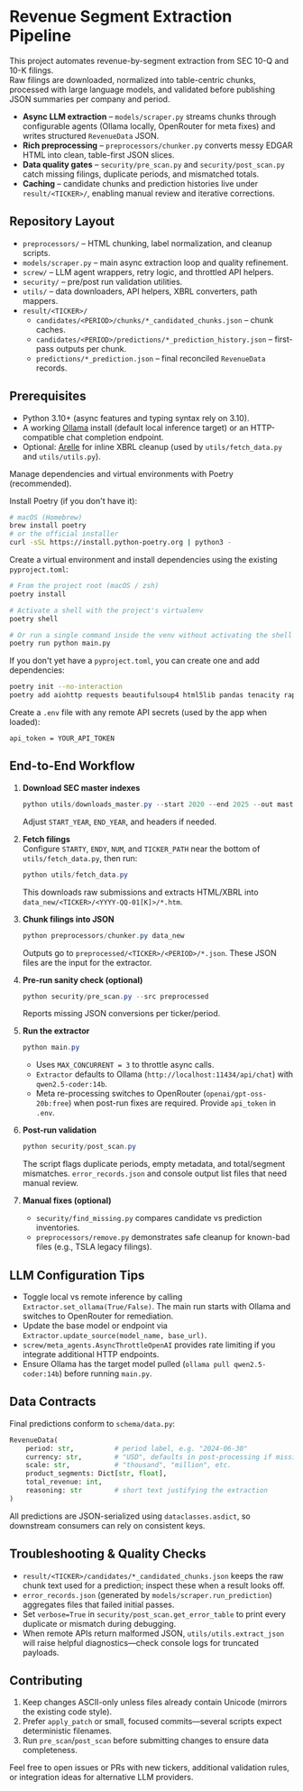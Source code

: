 # Revenue Segment Extraction Pipeline

This project automates revenue-by-segment extraction from SEC 10-Q and 10-K filings.  
Raw filings are downloaded, normalized into table-centric chunks, processed with large language models, and validated before publishing JSON summaries per company and period.

- **Async LLM extraction** – `models/scraper.py` streams chunks through configurable agents (Ollama locally, OpenRouter for meta fixes) and writes structured `RevenueData` JSON.
- **Rich preprocessing** – `preprocessors/chunker.py` converts messy EDGAR HTML into clean, table-first JSON slices.
- **Data quality gates** – `security/pre_scan.py` and `security/post_scan.py` catch missing filings, duplicate periods, and mismatched totals.
- **Caching** – candidate chunks and prediction histories live under `result/<TICKER>/`, enabling manual review and iterative corrections.

## Repository Layout

- `preprocessors/` – HTML chunking, label normalization, and cleanup scripts.
- `models/scraper.py` – main async extraction loop and quality refinement.
- `screw/` – LLM agent wrappers, retry logic, and throttled API helpers.
- `security/` – pre/post run validation utilities.
- `utils/` – data downloaders, API helpers, XBRL converters, path mappers.
- `result/<TICKER>/`  
  - `candidates/<PERIOD>/chunks/*_candidated_chunks.json` – chunk caches.  
  - `candidates/<PERIOD>/predictions/*_prediction_history.json` – first-pass outputs per chunk.  
  - `predictions/*_prediction.json` – final reconciled `RevenueData` records.

## Prerequisites

- Python 3.10+ (async features and typing syntax rely on 3.10).
- A working [Ollama](https://ollama.com/) install (default local inference target) or an HTTP-compatible chat completion endpoint.
- Optional: [Arelle](https://arelle.org) for inline XBRL cleanup (used by `utils/fetch_data.py` and `utils/utils.py`).

Manage dependencies and virtual environments with Poetry (recommended).

Install Poetry (if you don't have it):

```bash
# macOS (Homebrew)
brew install poetry
# or the official installer
curl -sSL https://install.python-poetry.org | python3 -
```

Create a virtual environment and install dependencies using the existing `pyproject.toml`:

```bash
# From the project root (macOS / zsh)
poetry install

# Activate a shell with the project's virtualenv
poetry shell

# Or run a single command inside the venv without activating the shell
poetry run python main.py
```

If you don't yet have a `pyproject.toml`, you can create one and add dependencies:

```bash
poetry init --no-interaction
poetry add aiohttp requests beautifulsoup4 html5lib pandas tenacity rapidfuzz tqdm click python-dotenv json5 arelle
```

Create a `.env` file with any remote API secrets (used by the app when loaded):
```text
api_token = YOUR_API_TOKEN
```

## End-to-End Workflow

1. **Download SEC master indexes**  
   ```powershell
   python utils/downloads_master.py --start 2020 --end 2025 --out master_files
   ```
   Adjust `START_YEAR`, `END_YEAR`, and headers if needed.

2. **Fetch filings**  
   Configure `STARTY`, `ENDY`, `NUM`, and `TICKER_PATH` near the bottom of `utils/fetch_data.py`, then run:
   ```powershell
   python utils/fetch_data.py
   ```
   This downloads raw submissions and extracts HTML/XBRL into `data_new/<TICKER>/<YYYY-QQ-01[K]>/*.htm`.

3. **Chunk filings into JSON**  
   ```powershell
   python preprocessors/chunker.py data_new
   ```
   Outputs go to `preprocessed/<TICKER>/<PERIOD>/*.json`. These JSON files are the input for the extractor.

4. **Pre-run sanity check (optional)**  
   ```powershell
   python security/pre_scan.py --src preprocessed
   ```
   Reports missing JSON conversions per ticker/period.

5. **Run the extractor**  
   ```powershell
   python main.py
   ```
   - Uses `MAX_CONCURRENT = 3` to throttle async calls.
   - `Extractor` defaults to Ollama (`http://localhost:11434/api/chat`) with `qwen2.5-coder:14b`.
   - Meta re-processing switches to OpenRouter (`openai/gpt-oss-20b:free`) when post-run fixes are required. Provide `api_token` in `.env`.

6. **Post-run validation**  
   ```powershell
   python security/post_scan.py
   ```
   The script flags duplicate periods, empty metadata, and total/segment mismatches. `error_records.json` and console output list files that need manual review.

7. **Manual fixes (optional)**  
   - `security/find_missing.py` compares candidate vs prediction inventories.
   - `preprocessors/remove.py` demonstrates safe cleanup for known-bad files (e.g., TSLA legacy filings).

## LLM Configuration Tips

- Toggle local vs remote inference by calling `Extractor.set_ollama(True/False)`. The main run starts with Ollama and switches to OpenRouter for remediation.
- Update the base model or endpoint via `Extractor.update_source(model_name, base_url)`.
- `screw/meta_agents.AsyncThrottleOpenAI` provides rate limiting if you integrate additional HTTP endpoints.
- Ensure Ollama has the target model pulled (`ollama pull qwen2.5-coder:14b`) before running `main.py`.

## Data Contracts

Final predictions conform to `schema/data.py`:

```python
RevenueData(
    period: str,          # period label, e.g. "2024-06-30"
    currency: str,        # "USD", defaults in post-processing if missing
    scale: str,           # "thousand", "million", etc.
    product_segments: Dict[str, float],
    total_revenue: int,
    reasoning: str        # short text justifying the extraction
)
```

All predictions are JSON-serialized using `dataclasses.asdict`, so downstream consumers can rely on consistent keys.

## Troubleshooting & Quality Checks

- `result/<TICKER>/candidates/*_candidated_chunks.json` keeps the raw chunk text used for a prediction; inspect these when a result looks off.
- `error_records.json` (generated by `models/scraper.run_prediction`) aggregates files that failed initial passes.
- Set `verbose=True` in `security/post_scan.get_error_table` to print every duplicate or mismatch during debugging.
- When remote APIs return malformed JSON, `utils/utils.extract_json` will raise helpful diagnostics—check console logs for truncated payloads.

## Contributing

1. Keep changes ASCII-only unless files already contain Unicode (mirrors the existing code style).
2. Prefer `apply_patch` or small, focused commits—several scripts expect deterministic filenames.
3. Run `pre_scan`/`post_scan` before submitting changes to ensure data completeness.

Feel free to open issues or PRs with new tickers, additional validation rules, or integration ideas for alternative LLM providers.
